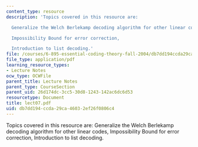 ```yaml
---
content_type: resource
description: 'Topics covered in this resource are:

  Generalize the Welch Berlekamp decoding algorithm for other linear codes,

  Impossibility Bound for error correction,

  Introduction to list decoding.'
file: /courses/6-895-essential-coding-theory-fall-2004/db7dd194ccda29ca46032ef26f0806c4_lect07.pdf
file_type: application/pdf
learning_resource_types:
- Lecture Notes
ocw_type: OCWFile
parent_title: Lecture Notes
parent_type: CourseSection
parent_uid: 26d174dc-3cc5-30d8-1243-142ac6dc6d53
resourcetype: Document
title: lect07.pdf
uid: db7dd194-ccda-29ca-4603-2ef26f0806c4
---
```

Topics covered in this resource are:
Generalize the Welch Berlekamp decoding algorithm for other linear codes,
Impossibility Bound for error correction,
Introduction to list decoding.

